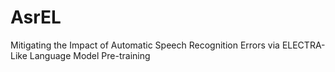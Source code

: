# AsrEL
Mitigating the Impact of Automatic Speech Recognition Errors via ELECTRA-Like Language Model Pre-training

